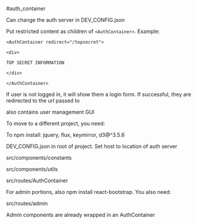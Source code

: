 #auth_container

Can change the auth server in DEV_CONFIG.json

Put restricted content as children of `<AuthContainer>`. Example:

`<AuthContainer redirect="/topsecret">`

  `<div>`

    TOP SECRET INFORMATION

  `</div>`
  
`</AuthContainer>`

If user is not logged in, it will show them a login form. If successful, they are redirected to the url passed to <AuthContainer>

also contains user management GUI

To move to a different project, you need:

To npm install: jquery, flux, keymirror, d3@^3.5.6

DEV_CONFIG.json in root of project. Set host to location of auth server

src/components/constants

src/components/utils

src/routes/AuthContainer

For admin portions, also npm install react-bootstrap. You also need:

src/routes/admin

Admin components are already wrapped in an AuthContainer
